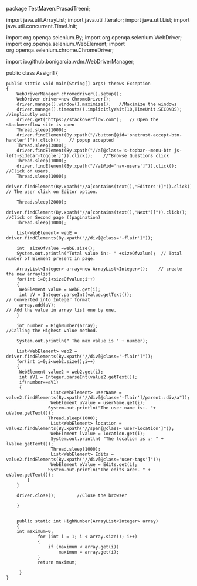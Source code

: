 package TestMaven.PrasadTreeni;

import java.util.ArrayList;
import java.util.Iterator;
import java.util.List;
import java.util.concurrent.TimeUnit;

import org.openqa.selenium.By;
import org.openqa.selenium.WebDriver;
import org.openqa.selenium.WebElement;
import org.openqa.selenium.chrome.ChromeDriver;

import io.github.bonigarcia.wdm.WebDriverManager;

public class Assign1 {

	public static void main(String[] args) throws Exception
	{
		WebDriverManager.chromedriver().setup();
		WebDriver driver=new ChromeDriver();
		driver.manage().window().maximize();   //Maximize the windows
		driver.manage().timeouts().implicitlyWait(10,TimeUnit.SECONDS);    //implicutly wait
		driver.get("https://stackoverflow.com");   // Open the stackoverflow site is open
		Thread.sleep(1000);
		driver.findElement(By.xpath("//button[@id='onetrust-accept-btn-handler']")).click();   // popup accepted
		Thread.sleep(3000);
		driver.findElement(By.xpath("//a[@class='s-topbar--menu-btn js-left-sidebar-toggle']")).click();    //“Browse Questions click
		Thread.sleep(1000);
		driver.findElement(By.xpath("//a[@id='nav-users']")).click();    //Click on users.
		Thread.sleep(1000);
		driver.findElement(By.xpath("//a[contains(text(),'Editors')]")).click();    // The user click on Editor option.

		Thread.sleep(2000);
		driver.findElement(By.xpath("//a[contains(text(),'Next')]")).click();  //Click on Second page ((pagination)
		Thread.sleep(1000);

	    List<WebElement> webE = driver.findElements(By.xpath("//div[@class='-flair']"));
		
		int  sizeOfvalue =webE.size();
		System.out.println("Total value in:- " +sizeOfvalue);  // Total number of Element present in page.

		ArrayList<Integer> array=new ArrayList<Integer>();    // create the new arraylist
		for(int i=0;i<sizeOfvalue;i++)
		{
		 WebElement value = webE.get(i);
		 int aV = Integer.parseInt(value.getText());                        // Converted into Integer format 
		 array.add(aV);                                                                     // Add the value in array list one by one.
		}

		int number = HighNumber(array);                                        //Calling the Highest value method.
		
		System.out.println(" The max value is " + number);
		
		List<WebElement> web2 = driver.findElements(By.xpath("//div[@class='-flair']"));
		for(int i=0;i<web2.size();i++)
		{
		 WebElement value2 = web2.get(i);
		 int aV1 = Integer.parseInt(value2.getText());
		 if(number==aV1)
		 {
			         List<WebElement> userName = value2.findElements(By.xpath("//div[@class='-flair']/parent::div/a"));
			         WebElement uValue = userName.get(i);
			        System.out.println("The user name is:- "+ uValue.getText());
			        Thread.sleep(1000);
		             List<WebElement> location = value2.findElements(By.xpath("//span[@class='user-location']"));
		             WebElement lValue = location.get(i);
		             System.out.println( "The location is :- " + lValue.getText());
		             Thread.sleep(1000);
		             List<WebElement> Edits = value2.findElements(By.xpath("//div[@class='user-tags']"));
		             WebElement eValue = Edits.get(i);
		            System.out.println("The edits are:- " + eValue.getText());
		    }
		}
	
	  	driver.close();        //Close the browser 

		}


		public static int HighNumber(ArrayList<Integer> array)
		{
		int maximum=0;
		        for (int i = 1; i < array.size(); i++)
		        {
		            if (maximum < array.get(i))
		                maximum = array.get(i);
		        }
		        return maximum;

		 }
	}



